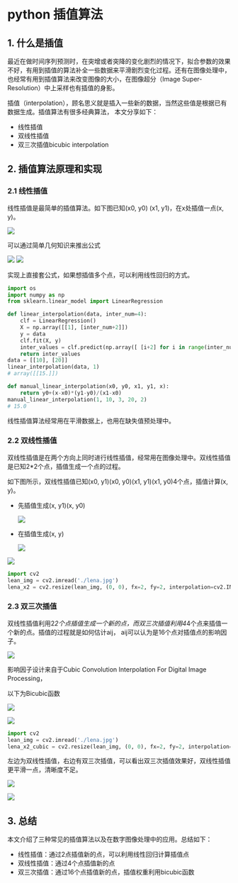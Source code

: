 # python 插值算法

## 1. 什么是插值

最近在做时间序列预测时，在突增或者突降的变化剧烈的情况下，拟合参数的效果不好，有用到插值的算法补全一些数据来平滑剧烈变化过程。还有在图像处理中，也经常有用到插值算法来改变图像的大小，在图像超分（Image Super-Resolution）中上采样也有插值的身影。

插值（interpolation），顾名思义就是插入一些新的数据，当然这些值是根据已有数据生成。插值算法有很多经典算法， 本文分享如下：
- 线性插值
- 双线性插值
- 双三次插值bicubic interpolation

## 2. 插值算法原理和实现
### 2.1 线性插值
线性插值是最简单的插值算法。如下图已知(x0, y0) (x1, y1)，在x处插值一点(x, y)。

![](img/yyq-2021-07-10-23-00-11.png)

可以通过简单几何知识来推出公式

![](img/yyq-2021-07-10-23-07-09.png)
![](img/yyq-2021-07-10-23-08-02.png)

实现上直接套公式，如果想插值多个点，可以利用线性回归的方式。

``` python
import os
import numpy as np
from sklearn.linear_model import LinearRegression

def linear_interpolation(data, inter_num=4):
    clf = LinearRegression()
    X = np.array([[1], [inter_num+2]])
    y = data
    clf.fit(X, y)
    inter_values = clf.predict(np.array([ [i+2] for i in range(inter_num)]))
    return inter_values
data = [[10], [20]]
linear_interpolation(data, 1)
# array([[15.]])

def manual_linear_interpolation(x0, y0, x1, y1, x):
    return y0+(x-x0)*(y1-y0)/(x1-x0)
manual_linear_interpolation(1, 10, 3, 20, 2)
# 15.0
```
线性插值算法经常用在平滑数据上，也用在缺失值预处理中。

### 2.2 双线性插值
双线性插值是在两个方向上同时进行线性插值，经常用在图像处理中。双线性插值是已知2*2个点，插值生成一个点的过程。

如下图所示，双线性插值已知(x0, y1)(x0, y0)(x1, y1)(x1, y0)4个点，插值计算(x, y)。
- 先插值生成(x, y1)(x, y0)
  
  ![](img/yyq-2021-07-10-23-25-32.png)

- 在插值生成(x, y)

    ![](img/yyq-2021-07-10-23-25-59.png)

![](img/yyq-2021-07-10-23-20-39.png)

``` python
import cv2
lean_img = cv2.imread('./lena.jpg')
lena_x2 = cv2.resize(lean_img, (0, 0), fx=2, fy=2, interpolation=cv2.INTER_LINEAR)
```



### 2.3 双三次插值
双线性插值利用2*2个点插值生成一个新的点，而双三次插值利用4*4个点来插值一个新的点。插值的过程就是如何估计aij， aij可以认为是16个点对插值点的影响因子。

![](img/yyq-2021-07-11-23-17-40.png)

影响因子设计来自于Cubic Convolution Interpolation For Digital Image Processing，

以下为Bicubic函数

![](img/yyq-2021-07-11-23-45-50.png)

![](img/yyq-2021-07-11-23-46-32.png)

``` python
import cv2
lean_img = cv2.imread('./lena.jpg')
lena_x2_cubic = cv2.resize(lean_img, (0, 0), fx=2, fy=2, interpolation=cv2.INTER_CUBIC)
```

左边为双线性插值，右边有双三次插值，可以看出双三次插值效果好，双线性插值更平滑一点，清晰度不足。

![](img/yyq-2021-07-12-23-21-24.png)

![](img/yyq-2021-07-12-23-24-03.png)

## 3. 总结
本文介绍了三种常见的插值算法以及在数字图像处理中的应用。总结如下：
- 线性插值：通过2点插值新的点，可以利用线性回归计算插值点
- 双线性插值：通过4个点插值新的点
- 双三次插值：通过16个点插值新的点，插值权重利用bicubic函数
